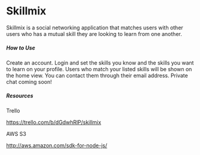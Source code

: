 # Skillmix
Skillmix is a social networking application that matches users with other users who has a mutual skill they are looking to learn from one another.

##### How to Use

Create an account. Login and set the skills you know and the skills you want to learn on your profile. Users who match your listed skills will be shown on the home view. You can contact them through their email address. Private chat coming soon!

##### Resources

Trello

https://trello.com/b/dGdwhRlP/skillmix

AWS S3

http://aws.amazon.com/sdk-for-node-js/
